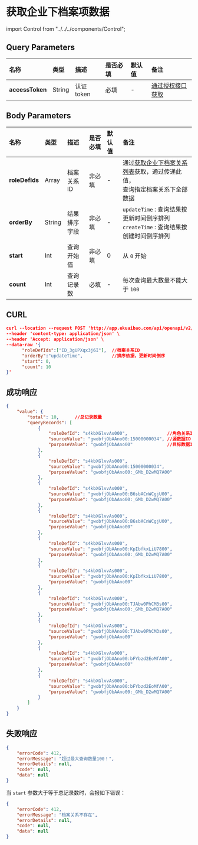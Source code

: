 # 获取企业下档案项数据

import Control from "../../../components/Control";

<Control
method="POST"
url="/api/openapi/v2/recordLink/queryAllRecordLink"
/>

## Query Parameters

| 名称 | 类型 | 描述 | 是否必填 | 默认值 | 备注 |
| :--- | :--- | :--- | :--- |:--- | :--- |
| **accessToken** | String | 认证token | 必填 | - | [通过授权接口获取](/docs/open-api/getting-started/auth) |

## Body Parameters

| 名称 | 类型 | 描述 | 是否必填 | 默认值 | 备注 |
| :--- | :--- | :--- | :--- |:--- | :--- |
| **roleDefIds** | Array  | 档案关系ID  | 非必填  | - | 通过[获取企业下档案关系列表](/docs/open-api/recordLink/get-dimension-relation)获取，通过传递此值，<br/>查询指定档案关系下全部数据 |
| **orderBy**    | String | 结果排序字段 | 非必填  | - | `updateTime` : 查询结果按更新时间倒序排列<br/>`createTime` : 查询结果按创建时间倒序排列 |
| **start**      | Int    | 查询开始值  | 非必填  | 0 | 从 `0` 开始 |
| **count**      | Int    | 查询记录数  | 必填    | - | 每次查询最大数量不能大于 `100` |

## CURL
```json
curl --location --request POST 'http://app.ekuaibao.com/api/openapi/v2/recordLink/queryAllRecordLink?accessToken=1A4cbPai0o1U00' \
--header 'content-type: application/json' \
--header 'Accept: application/json' \
--data-raw '{
      "roleDefIds":["ID_3gUPXqx3j6I"],  //档案关系ID
      "orderBy":"updateTime",           //排序依据，更新时间倒序
      "start": 0,
      "count": 10
}'
```

## 成功响应
```json
{
    "value": {
        "total": 10,      //总记录数量
        "queryRecords": [
            {
                "roleDefId": "s4kbXGlvvAs000",               //角色关系ID
                "sourceValue": "gwobfjObAAno00:15000000034", //源数据ID
                "purposeValue": "gwobfjObAAno00"             //目标数据ID
            },
            {
                "roleDefId": "s4kbXGlvvAs000",
                "sourceValue": "gwobfjObAAno00:15000000034",
                "purposeValue": "gwobfjObAAno00:_GMb_D2wMQ7A00"
            },
            {
                "roleDefId": "s4kbXGlvvAs000",
                "sourceValue": "gwobfjObAAno00:B6sbACnWCgjU00",
                "purposeValue": "gwobfjObAAno00:_GMb_D2wMQ7A00"
            },
            {
                "roleDefId": "s4kbXGlvvAs000",
                "sourceValue": "gwobfjObAAno00:B6sbACnWCgjU00",
                "purposeValue": "gwobfjObAAno00"
            },
            {
                "roleDefId": "s4kbXGlvvAs000",
                "sourceValue": "gwobfjObAAno00:KpIbfkxLiU7800",
                "purposeValue": "gwobfjObAAno00:_GMb_D2wMQ7A00"
            },
            {
                "roleDefId": "s4kbXGlvvAs000",
                "sourceValue": "gwobfjObAAno00:KpIbfkxLiU7800",
                "purposeValue": "gwobfjObAAno00"
            },
            {
                "roleDefId": "s4kbXGlvvAs000",
                "sourceValue": "gwobfjObAAno00:TJAbw0PhCM3s00",
                "purposeValue": "gwobfjObAAno00:_GMb_D2wMQ7A00"
            },
            {
                "roleDefId": "s4kbXGlvvAs000",
                "sourceValue": "gwobfjObAAno00:TJAbw0PhCM3s00",
                "purposeValue": "gwobfjObAAno00"
            },
            {
                "roleDefId": "s4kbXGlvvAs000",
                "sourceValue": "gwobfjObAAno00:bFYbzd2EoMfA00",
                "purposeValue": "gwobfjObAAno00"
            },
            {
                "roleDefId": "s4kbXGlvvAs000",
                "sourceValue": "gwobfjObAAno00:bFYbzd2EoMfA00",
                "purposeValue": "gwobfjObAAno00:_GMb_D2wMQ7A00"
            }
        ]
    }
}
```

## 失败响应
```json
{
    "errorCode": 412,
    "errorMessage": "超过最大查询数量100！",
    "errorDetails": null,
    "code": null,
    "data": null
}
```

当 `start` 参数大于等于总记录数时，会报如下错误：
```json
{
    "errorCode": 412,
    "errorMessage": "档案关系不存在",
    "errorDetails": null,
    "code": null,
    "data": null
}
```